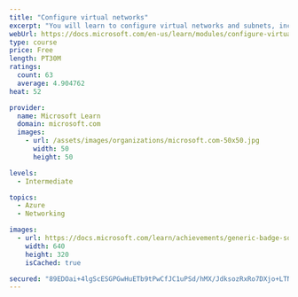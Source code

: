 ```yaml
---
title: "Configure virtual networks"
excerpt: "You will learn to configure virtual networks and subnets, including IP addressing."
webUrl: https://docs.microsoft.com/en-us/learn/modules/configure-virtual-networks/
type: course
price: Free
length: PT30M
ratings:
  count: 63
  average: 4.904762
heat: 52

provider:
  name: Microsoft Learn
  domain: microsoft.com
  images:
    - url: /assets/images/organizations/microsoft.com-50x50.jpg
      width: 50
      height: 50

levels:
  - Intermediate

topics:
  - Azure
  - Networking

images:
  - url: https://docs.microsoft.com/learn/achievements/generic-badge-social.png
    width: 640
    height: 320
    isCached: true

secured: "89EDOai+4lgScESGPGwHuETb9tPwCfJC1uPSd/hMX/JdksozRxRo7DXjo+LTNrg2deO4t8Uk/Zy2Yl04Ere8toOcY/HvINEWD2ja4jp8UCuC+3un65pAOE62J/hdpwAo8vUrPFqmuOrAfW6XLS6IuqtwKZpl3Rk/zMNXJI6PcZI+cGHI1m9YhTcUj0FU7wDK755AdLUPr4EBGzCHLTx52Tr3tiewRPDZ70M7r2PbRpVZZYD8pZyGgxlpf8CgunHWUVUIMutFuaoVixOSe9xTY5J/blgH/DVauP17qEqy0j49y+dDdEfulvMYWgonkyue2CjCr81FduZK4T++IsVn21fgdHptWGoVaMisQncJ4+nKUljHDV318xfi0r+O/O1Rs0IV4jARlF6RBn4jmp2YP55CxQbzOjrUhf5Mn42JzL8=;UVFl8g1N4trP/jokmQOMfA=="
---
```


